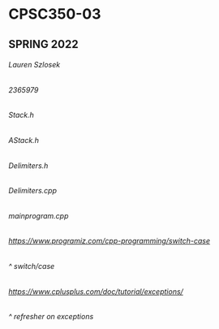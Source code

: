 # CPSC350-03
## SPRING 2022
###### Lauren Szlosek
###### 2365979
###### Stack.h
###### AStack.h
###### Delimiters.h
###### Delimiters.cpp
###### mainprogram.cpp
###### https://www.programiz.com/cpp-programming/switch-case
###### ^ switch/case
###### https://www.cplusplus.com/doc/tutorial/exceptions/
###### ^ refresher on exceptions
######
######

